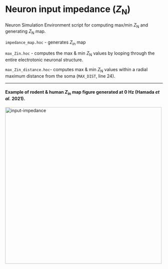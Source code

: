 # Neuron input impedance (_Z_<sub>N</sub>)

Neuron Simulation Environment script for computing max/min _Z_<sub>N</sub> and generating _Z_<sub>N</sub> map.

``impedance_map.hoc`` - generates _Z_<sub>in</sub> map

``max_Zin.hoc`` - computes the max & min _Z_<sub>N</sub> values by looping through the entire electrotonic neuronal structure.

``max_Zin_distance.hoc``- computes max & min _Z_<sub>N</sub> values within a radial maximum distance from the soma (``MAX_DIST``, line 24).

---

#### Example of rodent & human _Z_<sub>in</sub> map figure generated at 0 Hz (Hamada _et al._ 2021).

<img src="https://user-images.githubusercontent.com/42112716/117575320-92aeee00-b0e1-11eb-91b1-19e1c143e5dd.png" alt="input-impedance" width="500"/>
